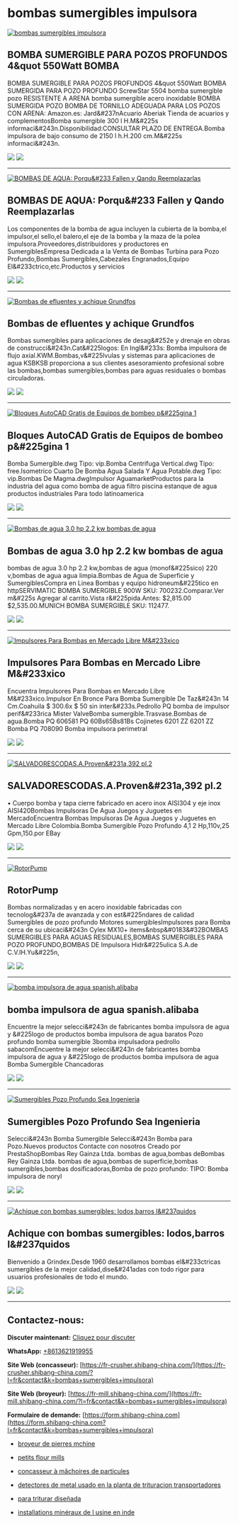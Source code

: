 # bombas sumergibles impulsora

<a href="https://swt.shibang-china.com/?l=fr&img&k=bombas+sumergibles+impulsora" target="_blank">![bombas sumergibles impulsora](http://static.shibang-china.com/all-800x300/497.jpg)</a>

## BOMBA SUMERGIBLE PARA POZOS PROFUNDOS 4&quot 550Watt BOMBA
BOMBA SUMERGIBLE PARA POZOS PROFUNDOS 4&quot 550Watt BOMBA SUMERGIDA PARA POZO PROFUNDO ScrewStar 5504 bomba sumergible pozo RESISTENTE A ARENA bomba sumergible acero inoxidable BOMBA SUMERGIDA POZO BOMBA DE TORNILLO ADEGUADA PARA LOS POZOS CON ARENA: Amazon.es: Jard&#237nAcuario Aberiak Tienda de acuarios y complementosBomba sumergible 300 l H.M&#225s informaci&#243n.Disponibilidad:CONSULTAR PLAZO DE ENTREGA.Bomba impulsora de bajo consumo de 2150 l h.H.200 cm.M&#225s informaci&#243n.


<a href="https://whatsapp.shibangsoft.com/WhatsApp.php" target="_blank" title="WhatsApp">![](http://static.shibang-china.com/icon/whatsapp.png)</a> <a href="https://swt.shibang-china.com/?l=fr&icon&k=bombas+sumergibles+impulsora" target="_blank">![](http://static.shibang-china.com/icon/chat-fr.png)</a>

---

<a href="https://swt.shibang-china.com/?l=fr&img&k=bombas+sumergibles+impulsora" target="_blank">![BOMBAS DE AQUA: Porqu&#233 Fallen y Qando Reemplazarlas](http://static.shibang-china.com/all-800x300/1446.jpg)</a>

## BOMBAS DE AQUA: Porqu&#233 Fallen y Qando Reemplazarlas
Los componentes de la bomba de agua incluyen la cubierta de la bomba,el impulsor,el sello,el balero,el eje de la bomba y la maza de la polea impulsora.Proveedores,distribuidores y productores en SumergiblesEmpresa Dedicada a la Venta de Bombas Turbina para Pozo Profundo,Bombas Sumergibles,Cabezales Engranados,Equipo El&#233ctrico,etc.Productos y servicios


<a href="https://whatsapp.shibangsoft.com/WhatsApp.php" target="_blank" title="WhatsApp">![](http://static.shibang-china.com/icon/whatsapp.png)</a> <a href="https://swt.shibang-china.com/?l=fr&icon&k=bombas+sumergibles+impulsora" target="_blank">![](http://static.shibang-china.com/icon/chat-fr.png)</a>

---

<a href="https://swt.shibang-china.com/?l=fr&img&k=bombas+sumergibles+impulsora" target="_blank">![Bombas de efluentes y achique Grundfos](http://static.shibang-china.com/all-800x300/1145.jpg)</a>

## Bombas de efluentes y achique Grundfos
Bombas sumergibles para aplicaciones de desag&#252e y drenaje en obras de construcci&#243n.Cat&#225logos: En Ingl&#233s: Bomba impulsora de flujo axial.KWM.Bombas,v&#225lvulas y sistemas para aplicaciones de agua KSBKSB proporciona a sus clientes asesoramiento profesional sobre las bombas,bombas sumergibles,bombas para aguas residuales o bombas circuladoras.


<a href="https://whatsapp.shibangsoft.com/WhatsApp.php" target="_blank" title="WhatsApp">![](http://static.shibang-china.com/icon/whatsapp.png)</a> <a href="https://swt.shibang-china.com/?l=fr&icon&k=bombas+sumergibles+impulsora" target="_blank">![](http://static.shibang-china.com/icon/chat-fr.png)</a>

---

<a href="https://swt.shibang-china.com/?l=fr&img&k=bombas+sumergibles+impulsora" target="_blank">![Bloques AutoCAD Gratis de Equipos de bombeo p&#225gina 1](http://static.shibang-china.com/all-800x300/1450.jpg)</a>

## Bloques AutoCAD Gratis de Equipos de bombeo p&#225gina 1
Bomba Sumergible.dwg Tipo: vip.Bomba Centrifuga Vertical.dwg Tipo: free.Isometrico Cuarto De Bomba Agua Salada Y Agua Potable.dwg Tipo: vip.Bombas De Magma.dwgImpulsor AguamarketProductos para la industria del agua como bomba de agua filtro piscina estanque de agua productos industriales Para todo latinoamerica


<a href="https://whatsapp.shibangsoft.com/WhatsApp.php" target="_blank" title="WhatsApp">![](http://static.shibang-china.com/icon/whatsapp.png)</a> <a href="https://swt.shibang-china.com/?l=fr&icon&k=bombas+sumergibles+impulsora" target="_blank">![](http://static.shibang-china.com/icon/chat-fr.png)</a>

---

<a href="https://swt.shibang-china.com/?l=fr&img&k=bombas+sumergibles+impulsora" target="_blank">![Bombas de agua 3.0 hp 2.2 kw bombas de agua](http://static.shibang-china.com/all-800x300/835.jpg)</a>

## Bombas de agua 3.0 hp 2.2 kw bombas de agua
bombas de agua 3.0 hp 2.2 kw,bombas de agua (monof&#225sico) 220 v,bombas de agua agua limpia.Bombas de Agua de Superficie y SumergiblesCompra en Linea Bombas y equipo hidroneum&#225tico en httpSERVIMATIC BOMBA SUMERGIBLE 900W SKU: 700232.Comparar.Ver m&#225s Agregar al carrito.Vista r&#225pida.Antes: $2,815.00 $2,535.00.MUNICH BOMBA SUMERGIBLE SKU: 112477.


<a href="https://whatsapp.shibangsoft.com/WhatsApp.php" target="_blank" title="WhatsApp">![](http://static.shibang-china.com/icon/whatsapp.png)</a> <a href="https://swt.shibang-china.com/?l=fr&icon&k=bombas+sumergibles+impulsora" target="_blank">![](http://static.shibang-china.com/icon/chat-fr.png)</a>

---

<a href="https://swt.shibang-china.com/?l=fr&img&k=bombas+sumergibles+impulsora" target="_blank">![Impulsores Para Bombas en Mercado Libre M&#233xico](http://static.shibang-china.com/all-800x300/368.jpg)</a>

## Impulsores Para Bombas en Mercado Libre M&#233xico
Encuentra Impulsores Para Bombas en Mercado Libre M&#233xico.Impulsor En Bronce Para Bomba Sumergible De Taz&#243n 14 Cm.Coahuila $ 300.6x $ 50 sin inter&#233s.Pedrollo PQ bomba de impulsor perif&#233rica Mister ValveBomba sumergible.Trasvase.Bombas de agua.Bomba PQ 606581 PQ 60Bs65Bs81Bs Cojinetes 6201 ZZ 6201 ZZ Bomba PQ 708090 Bomba impulsora perimetral


<a href="https://whatsapp.shibangsoft.com/WhatsApp.php" target="_blank" title="WhatsApp">![](http://static.shibang-china.com/icon/whatsapp.png)</a> <a href="https://swt.shibang-china.com/?l=fr&icon&k=bombas+sumergibles+impulsora" target="_blank">![](http://static.shibang-china.com/icon/chat-fr.png)</a>

---

<a href="https://swt.shibang-china.com/?l=fr&img&k=bombas+sumergibles+impulsora" target="_blank">![SALVADORESCODAS.A.Proven&#231a,392 pl.2](http://static.shibang-china.com/all-800x300/47.jpg)</a>

## SALVADORESCODAS.A.Proven&#231a,392 pl.2
• Cuerpo bomba y tapa cierre fabricado en acero inox AISI304 y eje inox AISI420Bombas Impulsoras De Agua Juegos y Juguetes en MercadoEncuentra Bombas Impulsoras De Agua Juegos y Juguetes en Mercado Libre Colombia.Bomba Sumergible Pozo Profundo 4,1 2 Hp,110v,25 Gpm,150.por EBay


<a href="https://whatsapp.shibangsoft.com/WhatsApp.php" target="_blank" title="WhatsApp">![](http://static.shibang-china.com/icon/whatsapp.png)</a> <a href="https://swt.shibang-china.com/?l=fr&icon&k=bombas+sumergibles+impulsora" target="_blank">![](http://static.shibang-china.com/icon/chat-fr.png)</a>

---

<a href="https://swt.shibang-china.com/?l=fr&img&k=bombas+sumergibles+impulsora" target="_blank">![RotorPump](http://static.shibang-china.com/all-800x300/282.jpg)</a>

## RotorPump
Bombas normalizadas y en acero inoxidable fabricadas con tecnolog&#237a de avanzada y con est&#225ndares de calidad Sumergibles de pozo profundo Motores sumergiblesImpulsores para Bomba cerca de su ubicaci&#243n Cylex MX10+ items&nbsp&#0183&#32BOMBAS SUMERGIBLES PARA AGUAS RESIDUALES,BOMBAS SUMERGIBLES PARA POZO PROFUNDO,BOMBAS DE Impulsora Hidr&#225ulica S.A.de C.V.IH.Yu&#225n,


<a href="https://whatsapp.shibangsoft.com/WhatsApp.php" target="_blank" title="WhatsApp">![](http://static.shibang-china.com/icon/whatsapp.png)</a> <a href="https://swt.shibang-china.com/?l=fr&icon&k=bombas+sumergibles+impulsora" target="_blank">![](http://static.shibang-china.com/icon/chat-fr.png)</a>

---

<a href="https://swt.shibang-china.com/?l=fr&img&k=bombas+sumergibles+impulsora" target="_blank">![bomba impulsora de agua spanish.alibaba](http://static.shibang-china.com/all-800x300/1342.jpg)</a>

## bomba impulsora de agua spanish.alibaba
Encuentre la mejor selecci&#243n de fabricantes bomba impulsora de agua y &#225logo de productos bomba impulsora de agua baratos Pozo profundo bomba sumergible 3bomba impulsadora pedrollo sabacomEncuentre la mejor selecci&#243n de fabricantes bomba impulsora de agua y &#225logo de productos bomba impulsora de agua Bomba Sumergible Chancadoras


<a href="https://whatsapp.shibangsoft.com/WhatsApp.php" target="_blank" title="WhatsApp">![](http://static.shibang-china.com/icon/whatsapp.png)</a> <a href="https://swt.shibang-china.com/?l=fr&icon&k=bombas+sumergibles+impulsora" target="_blank">![](http://static.shibang-china.com/icon/chat-fr.png)</a>

---

<a href="https://swt.shibang-china.com/?l=fr&img&k=bombas+sumergibles+impulsora" target="_blank">![Sumergibles Pozo Profundo Sea Ingenieria](http://static.shibang-china.com/all-800x300/237.jpg)</a>

## Sumergibles Pozo Profundo Sea Ingenieria
Selecci&#243n Bomba Sumergible Selecci&#243n Bomba para Pozo.Nuevos productos Contacte con nosotros Creado por PrestaShopBombas Rey Gainza Ltda. bombas de agua,bombas deBombas Rey Gainza Ltda. bombas de agua,bombas de superficie,bombas sumergibles,bombas dosificadoras,Bomba de pozo profundo: TIPO: Bomba impulsora de noryl


<a href="https://whatsapp.shibangsoft.com/WhatsApp.php" target="_blank" title="WhatsApp">![](http://static.shibang-china.com/icon/whatsapp.png)</a> <a href="https://swt.shibang-china.com/?l=fr&icon&k=bombas+sumergibles+impulsora" target="_blank">![](http://static.shibang-china.com/icon/chat-fr.png)</a>

---

<a href="https://swt.shibang-china.com/?l=fr&img&k=bombas+sumergibles+impulsora" target="_blank">![Achique con bombas sumergibles: lodos,barros l&#237quidos](http://static.shibang-china.com/all-800x300/332.jpg)</a>

## Achique con bombas sumergibles: lodos,barros l&#237quidos
Bienvenido a Grindex.Desde 1960 desarrollamos bombas el&#233ctricas sumergibles de la mejor calidad,dise&#241adas con todo rigor para usuarios profesionales de todo el mundo.

<a href="https://whatsapp.shibangsoft.com/WhatsApp.php" target="_blank" title="WhatsApp">![](http://static.shibang-china.com/icon/whatsapp.png)</a> <a href="https://swt.shibang-china.com/?l=fr&icon&k=bombas+sumergibles+impulsora" target="_blank">![](http://static.shibang-china.com/icon/chat-fr.png)</a>

---
## Contactez-nous:

**Discuter maintenant:** [Cliquez pour discuter](https://swt.shibang-china.com?l=fr&contact&k=bombas+sumergibles+impulsora)

**WhatsApp:**  [+8613621919955](https://whatsapp.shibangsoft.com/WhatsApp.php)

**Site Web (concasseur):** [https://fr-crusher.shibang-china.com/](https://fr-crusher.shibang-china.com/?l=fr&contact&k=bombas+sumergibles+impulsora)

**Site Web (broyeur):** [https://fr-mill.shibang-china.com/](https://fr-mill.shibang-china.com/?l=fr&contact&k=bombas+sumergibles+impulsora)

**Formulaire de demande:** [https://form.shibang-china.com](https://form.shibang-china.com?l=fr&contact&k=bombas+sumergibles+impulsora)

* [broyeur de pierres mchine](../62/broyeur%20de%20pierres%20mchine.md)

* [petits flour mills](../61/petits%20flour%20mills.md)

* [concasseur à mâchoires de particules](../61/concasseur%20%C3%A0%20m%C3%A2choires%20de%20particules.md)

* [detectores de metal usado en la planta de trituracion transportadores](../64/detectores%20de%20metal%20usado%20en%20la%20planta%20de%20trituracion%20transportadores.md)

* [para triturar diseñada](../63/para%20triturar%20dise%C3%B1ada.md)

* [installations minéraux de l usine en inde](../61/installations%20min%C3%A9raux%20de%20l%20usine%20en%20inde.md)